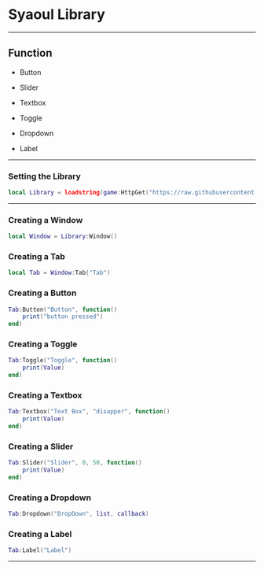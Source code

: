 # Syaoul Library

---

## Function

- Button

- Slider

- Textbox

- Toggle

- Dropdown

- Label

---

### Setting the Library

```lua
local Library = loadstring(game:HttpGet("https://raw.githubusercontent.com/bloodball/-back-ups-for-libs/main/dark"))()
```

---

### Creating a Window

```lua
local Window = Library:Window()
```

### Creating a Tab

```lua
local Tab = Window:Tab("Tab")
```

### Creating a Button

```lua
Tab:Button("Button", function()
    print("button pressed")
end)
```

### Creating a Toggle

```lua
Tab:Toggle("Toggle", function()
    print(Value)
end)
```

### Creating a Textbox

```lua
Tab:Textbox("Text Box", "disapper", function()
    print(Value)
end)
```

### Creating a Slider

```lua
Tab:Slider("Slider", 0, 50, function()
    print(Value)
end)
```

### Creating a Dropdown

```lua
Tab:Dropdown("DropDown", list, callback)
```

### Creating a Label
```lua
Tab:Label("Label")
```

---
